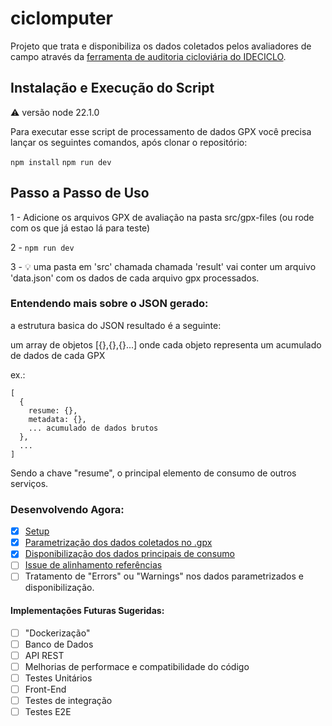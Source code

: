 # ciclomputer
Projeto que trata e disponibiliza os dados coletados pelos avaliadores de campo através da [ferramenta de auditoria cicloviária do IDECICLO](https://github.com/Ameciclo/auditoria-cicloviaria).  

## Instalação e Execução do Script
⚠️ versão node 22.1.0

Para executar esse script de processamento de dados GPX você precisa lançar os seguintes comandos, após clonar o repositório:

`npm install`
`npm run dev`

## Passo a Passo de Uso

1 - Adicione os arquivos GPX de avaliação na pasta src/gpx-files (ou rode com os que já estao lá para teste)

2 - `npm run dev`

3 - 💡 uma pasta em 'src' chamada chamada 'result' vai conter um arquivo 'data.json' com os dados de cada arquivo gpx processados. 


### Entendendo mais sobre o JSON gerado:
  a estrutura basica do JSON resultado é a seguinte:

um array de objetos [{},{},{}...]
onde cada objeto representa um acumulado de dados de cada GPX

ex.:

```
[
  {
    resume: {},
    metadata: {},
    ... acumulado de dados brutos
  },
  ...
]
```
Sendo a chave "resume", o principal elemento de consumo de outros serviços.

### Desenvolvendo Agora:

- [x] [Setup](https://github.com/Ameciclo/ideciclo-processador-GPX/commit/ede0b673153867981d2ff6cf0382ccdfed23629b)
- [x] [Parametrização dos dados coletados no .gpx ](https://github.com/Ameciclo/ideciclo-processador-GPX/pull/1)
- [x] [Disponibilização dos dados principais de consumo](https://github.com/Ameciclo/ideciclo-processador-GPX/pull/2)
- [ ] [Issue de alinhamento referências](https://github.com/Ameciclo/ideciclo-processador-GPX/issues/3)
- [ ] Tratamento de "Errors" ou "Warnings" nos dados parametrizados e disponibilização.

#### Implementações Futuras Sugeridas:

- [ ] "Dockerização"
- [ ] Banco de Dados
- [ ] API REST
- [ ] Melhorias de performace e compatibilidade do código
- [ ] Testes Unitários
- [ ] Front-End
- [ ] Testes de integração
- [ ] Testes E2E
